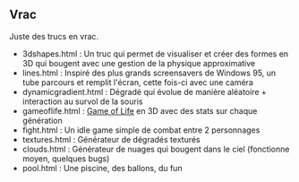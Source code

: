 ## Vrac

Juste des trucs en vrac.

- 3dshapes.html : Un truc qui permet de visualiser et créer des formes en 3D qui bougent avec une gestion de la physique approximative
- lines.html : Inspiré des plus grands screensavers de Windows 95, un tube parcours et remplit l'écran, cette fois-ci avec une caméra
- dynamicgradient.html : Dégradé qui évolue de manière aléatoire + interaction au survol de la souris
- gameoflife.html : [Game of Life](https://fr.wikipedia.org/wiki/Jeu_de_la_vie) en 3D avec des stats sur chaque génération
- fight.html : Un idle game simple de combat entre 2 personnages
- textures.html : Générateur de dégradés texturés
- clouds.html : Générateur de nuages qui bougent dans le ciel (fonctionne moyen, quelques bugs)
- pool.html : Une piscine, des ballons, du fun
